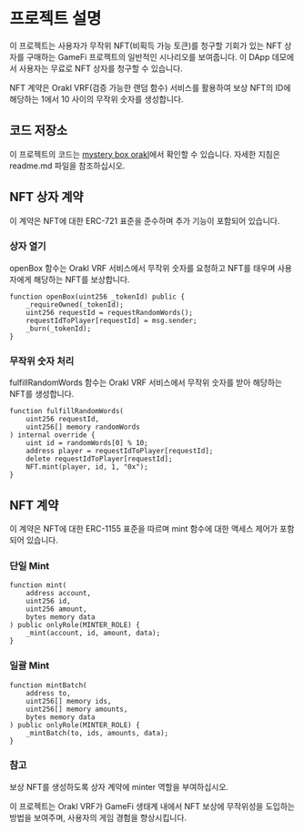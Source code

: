 # 프로젝트 설명

이 프로젝트는 사용자가 무작위 NFT(비획득 가능 토큰)를 청구할 기회가 있는 NFT 상자를 구매하는 GameFi 프로젝트의 일반적인 시나리오를 보여줍니다. 이 DApp 데모에서 사용자는 무료로 NFT 상자를 청구할 수 있습니다.

NFT 계약은 Orakl VRF(검증 가능한 랜덤 함수) 서비스를 활용하여 보상 NFT의 ID에 해당하는 1에서 10 사이의 무작위 숫자를 생성합니다.

## 코드 저장소

이 프로젝트의 코드는 [mystery box orakl](https://github.com/Bisonai/orakl-demo-mystery-box)에서 확인할 수 있습니다. 자세한 지침은 readme.md 파일을 참조하십시오.

## NFT 상자 계약

이 계약은 NFT에 대한 ERC-721 표준을 준수하며 추가 기능이 포함되어 있습니다.

### 상자 열기

openBox 함수는 Orakl VRF 서비스에서 무작위 숫자를 요청하고 NFT를 태우며 사용자에게 해당하는 NFT를 보상합니다.

```solidity
function openBox(uint256 _tokenId) public {
    _requireOwned(_tokenId);
    uint256 requestId = requestRandomWords();
    requestIdToPlayer[requestId] = msg.sender;
    _burn(_tokenId);
}
```

### 무작위 숫자 처리

fulfillRandomWords 함수는 Orakl VRF 서비스에서 무작위 숫자를 받아 해당하는 NFT를 생성합니다.

```solidity
function fulfillRandomWords(
    uint256 requestId,
    uint256[] memory randomWords
) internal override {
    uint id = randomWords[0] % 10;
    address player = requestIdToPlayer[requestId];
    delete requestIdToPlayer[requestId];
    NFT.mint(player, id, 1, "0x");
}
```

## NFT 계약

이 계약은 NFT에 대한 ERC-1155 표준을 따르며 mint 함수에 대한 액세스 제어가 포함되어 있습니다.

### 단일 Mint

```solidity
function mint(
    address account,
    uint256 id,
    uint256 amount,
    bytes memory data
) public onlyRole(MINTER_ROLE) {
    _mint(account, id, amount, data);
}
```

### 일괄 Mint

```solidity
function mintBatch(
    address to,
    uint256[] memory ids,
    uint256[] memory amounts,
    bytes memory data
) public onlyRole(MINTER_ROLE) {
    _mintBatch(to, ids, amounts, data);
}
```

### 참고

보상 NFT를 생성하도록 상자 계약에 minter 역할을 부여하십시오.

이 프로젝트는 Orakl VRF가 GameFi 생태계 내에서 NFT 보상에 무작위성을 도입하는 방법을 보여주며, 사용자의 게임 경험을 향상시킵니다.
